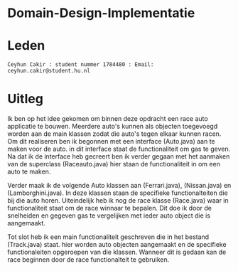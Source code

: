 # Domain-Design-Implementatie

# Leden

```
Ceyhun Cakir : student nummer 1784480 : Email: ceyhun.cakir@student.hu.nl
```

# Uitleg
Ik ben op het idee gekomen om binnen deze opdracht een race auto applicatie te bouwen. Meerdere auto's kunnen als objecten toegevoegd worden aan de main klassen zodat die auto's tegen elkaar kunnen racen. Om dit realiseren ben ik begonnen met een interface (Auto.java) aan te maken voor de auto. in dit interface staat de functionaliteit om gas te geven. Na dat ik de interface heb gecreert ben ik verder gegaan met het aanmaken van de superclass (Raceauto.java) hier staan de functionaliteit in om een auto te maken. 

Verder maak ik de volgende Auto klassen aan (Ferrari.java), (Nissan.java) en (Lamborghini.java). In deze klassen staan de specifieke functionalteiten die bij die auto horen. Uiteindelijk heb ik nog de race klasse (Race.java) waar in functionaliteit staat om de race winnaar te bepalen. Dit doe ik door de snelheiden en gegeven gas te vergelijken met ieder auto object die is aangemaakt.

Tot slot heb ik een main functionaliteit geschreven die in het bestand (Track.java) staat. hier worden auto objecten aangemaakt en de specifieke functionaleiten opgeroepen van die klassen. Wanneer dit is gedaan kan de race beginnen door de race functionalteit te gebruiken.
